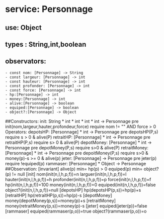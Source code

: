 # service: Personnage
## use: Object
## types : String,int,boolean 
## observators:
	- const nom: [Personnage] -> String
	- const largeur: [Personnage] -> int
	- const hauteur: [Personnage] -> int
	- const profonder: [Personnage] -> int
	- const force: [Personnage] -> int
	- hp:[Personnage] -> int
	- money:[Personnage] -> int
	- alive:[Personnage] -> boolean
	- equiped:[Personnage] -> boolean
	- object?:[Personnage] -> Object
	
##Constructors:
	init: String * int * int * int * int -> Personnage
	 pre init(nom,largeur,hauter,profondeur,force) require nom != "" AND force > 0
	Operators:
		depotsHP: [Personnage] * int -> Personnage
			pre depotsHP(P,s) require s > 0 & alive(P)
		retraitHP: [Personnage] * int -> Personnage
			pre retraitHP(P,s) require s> 0 & alive(P)
		depotMoney: [Personnage] * int -> Personnage
			pre depotMoney(P,s) require s>0 & alive(P)
		retraitMoney: [Personnage] * int -> Personnage
			pre depoitMoney(P,s) require s>0 & money(p)-s >= 0 & alive(p)
		jeter: [Personnage] -> Personnage
			pre jeter(p) require !equiped(p)
		rammaser: [Personnage] * Object -> Personnage
##Observation:
	[invariant]
		alive(p) min= hp(p) > 0
		equiped(p) min= object?(p) != null
	[init]
		nom(init(n,l,h,p,f))=n
		larguer(init(n,l,h,p,f))=l
		hauter(init(n,l,h,p,f))=h
		profonder(init(n,l,h,p,f))=p
		force(init(n,l,h,p,f))=f
		hp(init(n,l,h,p,f))=100
		money(init(n,l,h,p,f))=0
		equiped(init(n,l,h,p,f))=false
		object?(init(n,l,h,p,f))=null
	[depotsHP]
		hp(depotsHP(p,s))=hp(p)+s
	[retraitHP]
		hp(retraitHP(p,s))=hp(p)-s
	[depotMoney]
		money(depotMoney(p,s))=money(p)+s
	[retraitMoney]
		money(retraitMoney(p,s))=money(p)-s
	[jeter]
		equiped(jeter(p))=false
	[rammaser]
		equiped(rammaser(p,o))=true
		object?(rammaser(p,o))=o


	